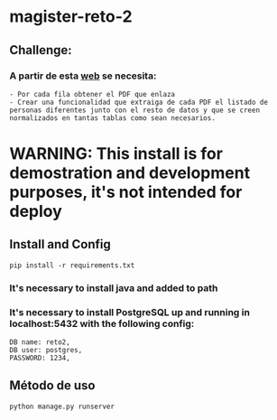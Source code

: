 # magister-reto-2

## Challenge:

### A partir de esta [web](http://www.madrid.org/cs/Satellite?pagename=ICMFramework/Comunes/Logica/ICM_WrapperGetion&op=PCIU_&language=es&c=CM_ConvocaPrestac_FA&cid=1354822557475&nombreVb=listas&other=1) se necesita:

    - Por cada fila obtener el PDF que enlaza
    - Crear una funcionalidad que extraiga de cada PDF el listado de personas diferentes junto con el resto de datos y que se creen normalizados en tantas tablas como sean necesarios.

# WARNING: This install is for demostration and development purposes, it's not intended for deploy

## Install and Config

    pip install -r requirements.txt

### It's necessary to install java and added to path

### It's necessary to install PostgreSQL up and running in localhost:5432 with the following config:

    DB name: reto2,
    DB user: postgres,
    PASSWORD: 1234,

## Método de uso

    python manage.py runserver
